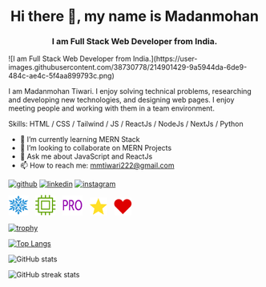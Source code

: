 <h1 style="text-align:center"> Hi there 👋, my name is Madanmohan </h1>
<h3 style="text-align:center">I am Full Stack Web Developer from India.</h3> 
![I am Full Stack Web Developer from India.](https://user-images.githubusercontent.com/38730778/214901429-9a5944da-6de9-484c-ae4c-5f4aa899793c.png)

I am Madanmohan Tiwari. I enjoy solving technical problems, researching and developing new technologies, and designing web pages. I enjoy meeting people and working with them in a team environment.

Skills: HTML / CSS / Tailwind / JS / ReactJs / NodeJs / NextJs / Python

- 🌱 I’m currently learning MERN Stack  
- 👯 I’m looking to collaborate on MERN Projects 
- 💬 Ask me about JavaScript and ReactJs 
- 📫 How to reach me: mmtiwari222@gmail.com 


[<img src='https://cdn.jsdelivr.net/npm/simple-icons@3.0.1/icons/github.svg' alt='github' height='40'>](https://github.com/mmtiwari222)  [<img src='https://cdn.jsdelivr.net/npm/simple-icons@3.0.1/icons/linkedin.svg' alt='linkedin' height='40'>](https://www.linkedin.com/in/madanmohan-tiwari/)  [<img src='https://cdn.jsdelivr.net/npm/simple-icons@3.0.1/icons/instagram.svg' alt='instagram' height='40'>](https://www.instagram.com/mmtiwari_01/)  

<a href='https://archiveprogram.github.com/'><img src='https://raw.githubusercontent.com/acervenky/animated-github-badges/master/assets/acbadge.gif' width='40' height='40'></a> <a href='https://docs.github.com/en/developers'><img src='https://raw.githubusercontent.com/acervenky/animated-github-badges/master/assets/devbadge.gif' width='40' height='40'></a> <a href='https://github.com/pricing'><img src='https://raw.githubusercontent.com/acervenky/animated-github-badges/master/assets/pro.gif' width='40' height='40'></a> <a href='https://stars.github.com/'><img src='https://raw.githubusercontent.com/acervenky/animated-github-badges/master/assets/starbadge.gif' width='35' height='35'></a> <a href='https://docs.github.com/en/github/supporting-the-open-source-community-with-github-sponsors'><img src='https://raw.githubusercontent.com/acervenky/animated-github-badges/master/assets/sponsorbadge.gif' width='35' height='35'></a> 

[![trophy](https://github-profile-trophy.vercel.app/?username=mmtiwari222)](https://github.com/ryo-ma/github-profile-trophy)

[![Top Langs](https://github-readme-stats.vercel.app/api/top-langs/?username=mmtiwari222)](https://github.com/anuraghazra/github-readme-stats)

![GitHub stats](https://github-readme-stats.vercel.app/api?username=mmtiwari222&show_icons=true)  

![GitHub streak stats](https://streak-stats.demolab.com/?user=mmtiwari222)  


